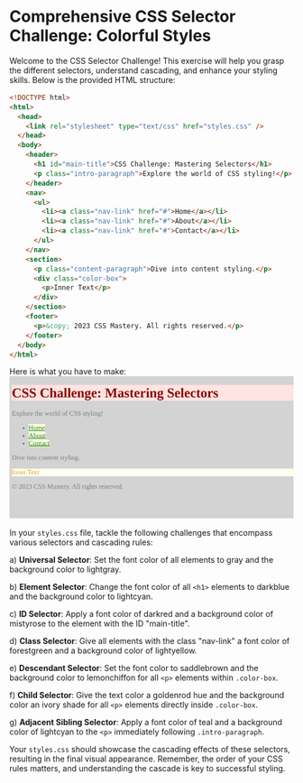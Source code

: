 # Comprehensive CSS Selector Challenge: Colorful Styles

Welcome to the CSS Selector Challenge! This exercise will help you grasp the different selectors, understand cascading, and enhance your styling skills. Below is the provided HTML structure:

```html
<!DOCTYPE html>
<html>
  <head>
    <link rel="stylesheet" type="text/css" href="styles.css" />
  </head>
  <body>
    <header>
      <h1 id="main-title">CSS Challenge: Mastering Selectors</h1>
      <p class="intro-paragraph">Explore the world of CSS styling!</p>
    </header>
    <nav>
      <ul>
        <li><a class="nav-link" href="#">Home</a></li>
        <li><a class="nav-link" href="#">About</a></li>
        <li><a class="nav-link" href="#">Contact</a></li>
      </ul>
    </nav>
    <section>
      <p class="content-paragraph">Dive into content styling.</p>
      <div class="color-box">
        <p>Inner Text</p>
      </div>
    </section>
    <footer>
      <p>&copy; 2023 CSS Mastery. All rights reserved.</p>
    </footer>
  </body>
</html>
```

Here is what you have to make:
![screenshot of end result of this task](./task2.png)

In your `styles.css` file, tackle the following challenges that encompass various selectors and cascading rules:

a) **Universal Selector**:
Set the font color of all elements to gray and the background color to lightgray.

b) **Element Selector**:
Change the font color of all `<h1>` elements to darkblue and the background color to lightcyan.

c) **ID Selector**:
Apply a font color of darkred and a background color of mistyrose to the element with the ID "main-title".

d) **Class Selector**:
Give all elements with the class "nav-link" a font color of forestgreen and a background color of lightyellow.

e) **Descendant Selector**:
Set the font color to saddlebrown and the background color to lemonchiffon for all `<p>` elements within `.color-box`.

f) **Child Selector**:
Give the text color a goldenrod hue and the background color an ivory shade for all `<p>` elements directly inside `.color-box`.

g) **Adjacent Sibling Selector**:
Apply a font color of teal and a background color of lightcyan to the `<p>` immediately following `.intro-paragraph`.

Your `styles.css` should showcase the cascading effects of these selectors, resulting in the final visual appearance. Remember, the order of your CSS rules matters, and understanding the cascade is key to successful styling.
